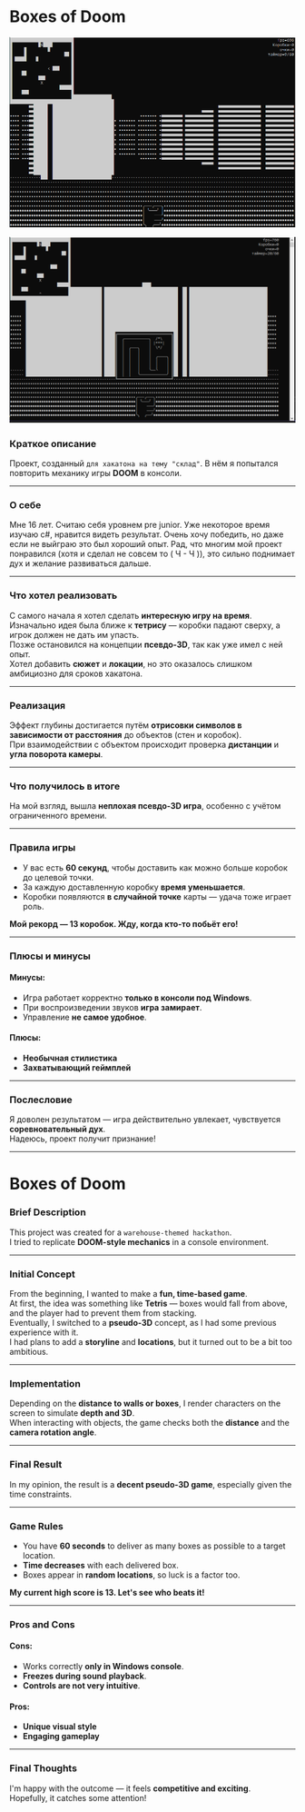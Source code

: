 # **Boxes of Doom**

![ezcv logo](https://github.com/StarredNaga/Boxes-of-doom/blob/master/GameScreenShot2.bmp)


![ezcv logo](https://github.com/StarredNaga/Boxes-of-doom/blob/master/GameScreenShot.bmp)

### Краткое описание

Проект, созданный `для хакатона на тему "склад"`. В нём я попытался повторить механику игры **DOOM** в консоли.

---

### О себе

Мне 16 лет. Считаю себя уровнем pre junior.
Уже некоторое время изучаю c#, нравится видеть результат.
Очень хочу победить, но даже если не выйграю это был хороший опыт.
Рад, что многим мой проект понравился (хотя и сделал не совсем то ( Ч - Ч )), это сильно поднимает дух и желание развиваться дальше.

---

### Что хотел реализовать

С самого начала я хотел сделать **интересную игру на время**.  
Изначально идея была ближе к **тетрису** — коробки падают сверху, а игрок должен не дать им упасть.  
Позже остановился на концепции **псевдо-3D**, так как уже имел с ней опыт.  
Хотел добавить **сюжет** и **локации**, но это оказалось слишком амбициозно для сроков хакатона.

---

### Реализация

Эффект глубины достигается путём **отрисовки символов в зависимости от расстояния** до объектов (стен и коробок).  
При взаимодействии с объектом происходит проверка **дистанции** и **угла поворота камеры**.

---

### Что получилось в итоге

На мой взгляд, вышла **неплохая псевдо-3D игра**, особенно с учётом ограниченного времени.

---

### Правила игры

- У вас есть **60 секунд**, чтобы доставить как можно больше коробок до целевой точки.
- За каждую доставленную коробку **время уменьшается**.
- Коробки появляются **в случайной точке** карты — удача тоже играет роль.

**Мой рекорд — 13 коробок. Жду, когда кто-то побьёт его!**

---

### Плюсы и минусы

#### Минусы:
- Игра работает корректно **только в консоли под Windows**.
- При воспроизведении звуков **игра замирает**.
- Управление **не самое удобное**.

#### Плюсы:
- **Необычная стилистика**
- **Захватывающий геймплей**

---

### Послесловие

Я доволен результатом — игра действительно увлекает, чувствуется **соревновательный дух**.  
Надеюсь, проект получит признание!

---

# **Boxes of Doom**

### Brief Description

This project was created for a `warehouse-themed hackathon`.  
I tried to replicate **DOOM-style mechanics** in a console environment.

---

### Initial Concept

From the beginning, I wanted to make a **fun, time-based game**.  
At first, the idea was something like **Tetris** — boxes would fall from above, and the player had to prevent them from stacking.  
Eventually, I switched to a **pseudo-3D** concept, as I had some previous experience with it.  
I had plans to add a **storyline** and **locations**, but it turned out to be a bit too ambitious.

---

### Implementation

Depending on the **distance to walls or boxes**, I render characters on the screen to simulate **depth and 3D**.  
When interacting with objects, the game checks both the **distance** and the **camera rotation angle**.

---

### Final Result

In my opinion, the result is a **decent pseudo-3D game**, especially given the time constraints.

---

### Game Rules

- You have **60 seconds** to deliver as many boxes as possible to a target location.
- **Time decreases** with each delivered box.
- Boxes appear in **random locations**, so luck is a factor too.

**My current high score is 13. Let's see who beats it!**

---

### Pros and Cons

#### Cons:
- Works correctly **only in Windows console**.
- **Freezes during sound playback**.
- **Controls are not very intuitive**.

#### Pros:
- **Unique visual style**
- **Engaging gameplay**

---

### Final Thoughts

I'm happy with the outcome — it feels **competitive and exciting**.  
Hopefully, it catches some attention!
